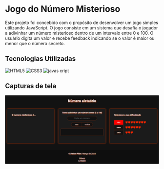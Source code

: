 # Jogo do Número Misterioso

<p>Este projeto foi concebido com o propósito de desenvolver um jogo simples utilizando JavaScript. O jogo consiste em um sistema que desafia o jogador a adivinhar um número misterioso dentro de um intervalo entre 0 e 100. O usuário digita um valor e recebe feedback indicando se o valor é maior ou menor que o número secreto.</p>

## Tecnologias Utilizadas

![HTML5](https://img.shields.io/badge/html5-%23E34F26.svg?style=for-the-badge&logo=html5&logoColor=white)
![CSS3](https://img.shields.io/badge/css3-%231572B6.svg?style=for-the-badge&logo=css3&logoColor=white)
![javas cript](https://img.shields.io/badge/JavaScript-323330?style=for-the-badge&logo=javascript&logoColor=F7DF1E) 

## Capturas de tela

<img src="img-readme/tela.png"  align="center">
